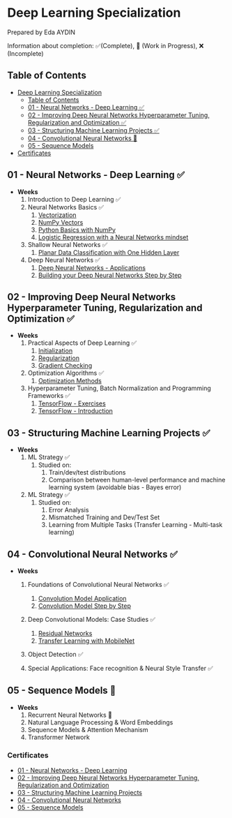 # Deep Learning Specialization

Prepared by Eda AYDIN

Information about completion: ✅(Complete), 🚧 (Work in Progress), ❌ (Incomplete)

## Table of Contents

- [Deep Learning Specialization](#deep-learning-specialization)
  - [Table of Contents](#table-of-contents)
  - [01 - Neural Networks - Deep Learning ✅](#01---neural-networks---deep-learning-)
  - [02 - Improving Deep Neural Networks Hyperparameter Tuning, Regularization and Optimization ✅](#02---improving-deep-neural-networks-hyperparameter-tuning-regularization-and-optimization)
  - [03 - Structuring Machine Learning Projects ✅](#03---structuring-machine-learning-projects)
  - [04 - Convolutional Neural Networks 🚧](#04---convolutional-neural-networks)
  - [05 - Sequence Models](#05---sequence-models)
- [Certificates](#-certificates)

## 01 - Neural Networks - Deep Learning ✅

- **Weeks**
  1. Introduction to Deep Learning ✅
  2. Neural Networks Basics ✅
     1. [Vectorization](01%20-%20Neural%20Networks%20-%20Deep%20Learning/Week%2002/Vectorization.ipynb)
     2. [NumPy Vectors](01%20-%20Neural%20Networks%20-%20Deep%20Learning/Week%2002/NumPy%20Vectors.ipynb)
     3. [Python Basics with NumPy](01%20-%20Neural%20Networks%20-%20Deep%20Learning/Week%2002/Python_Basics_with_Numpy.ipynb)
     4. [Logistic Regression with a Neural Networks mindset](01%20-%20Neural%20Networks%20-%20Deep%20Learning/Week%2002/Logistic_Regression_with_a_Neural_Network_mindset.ipynb)
  4. Shallow Neural Networks ✅
     1. [Planar Data Classification with One Hidden Layer](01%20-%20Neural%20Networks%20-%20Deep%20Learning/Week%2003/Planar_data_classification_with_one_hidden_layer.ipynb)
  5. Deep Neural Networks ✅
     1. [Deep Neural Networks - Applications](01%20-%20Neural%20Networks%20-%20Deep%20Learning/Week%2004/Deep%20Neural%20Network%20-%20Application.ipynb)
     2. [Building your Deep Neural Networks Step by Step](01%20-%20Neural%20Networks%20-%20Deep%20Learning/Week%2004/Building_your_Deep_Neural_Network_Step_by_Step.ipynb)

## 02 - Improving Deep Neural Networks Hyperparameter Tuning, Regularization and Optimization ✅

- **Weeks**
  1. Practical Aspects of Deep Learning  ✅
     1. [Initialization](02%20-%20Improving%20Deep%20Neural%20Networks%20Hyperparameter%20Tuning,%20Regularization%20and%20Optimization/Week%2001/Initialization.ipynb)
     2. [Regularization](02%20-%20Improving%20Deep%20Neural%20Networks%20Hyperparameter%20Tuning,%20Regularization%20and%20Optimization/Week%2001/Regularization.ipynb)
     3. [Gradient Checking](02%20-%20Improving%20Deep%20Neural%20Networks%20Hyperparameter%20Tuning,%20Regularization%20and%20Optimization/Week%2001/Gradient_Checking.ipynb)
  2. Optimization Algorithms ✅
     1. [Optimization Methods](02%20-%20Improving%20Deep%20Neural%20Networks%20Hyperparameter%20Tuning,%20Regularization%20and%20Optimization/Week%2002/Optimization_methods.ipynb)
  3. Hyperparameter Tuning, Batch Normalization and Programming Frameworks ✅
     1. [TensorFlow - Exercises](02%20-%20Improving%20Deep%20Neural%20Networks%20Hyperparameter%20Tuning,%20Regularization%20and%20Optimization/Week%2003/TensorFlow.ipynb)
     2. [TensorFlow - Introduction](02%20-%20Improving%20Deep%20Neural%20Networks%20Hyperparameter%20Tuning,%20Regularization%20and%20Optimization/Week%2003/Tensorflow_introduction.ipynb)

## 03 - Structuring Machine Learning Projects ✅

- **Weeks**
  1. ML Strategy ✅ 
     1. Studied on:
        1. Train/dev/test distributions
        2. Comparison between human-level performance and machine learning system (avoidable bias - Bayes error)
  2. ML Strategy ✅
     1. Studied on:
        1. Error Analysis
        2. Mismatched Training and Dev/Test Set
        3. Learning from Multiple Tasks (Transfer Learning - Multi-task learning)

## 04 - Convolutional Neural Networks ✅

- **Weeks**
  1. Foundations of Convolutional Neural Networks ✅
     1. [Convolution Model Application](https://github.com/edaaydinea/UpSchool-Google-Developers-Machine-Learning-Program/blob/591020de97a8d8ad0c9112a7d8be1cc10ceea77d/Deep%20Learning%20Specialization/04%20-%20Convolutional%20Neural%20Networks/Week%2001/Convolution_model_Application.ipynb)
     2. [Convolution Model Step by Step](https://github.com/edaaydinea/UpSchool-Google-Developers-Machine-Learning-Program/blob/591020de97a8d8ad0c9112a7d8be1cc10ceea77d/Deep%20Learning%20Specialization/04%20-%20Convolutional%20Neural%20Networks/Week%2001/Convolution_model_Step_by_Step_v1.ipynb)
  2. Deep Convolutional Models: Case Studies ✅
     1. [Residual Networks](https://github.com/edaaydinea/UpSchool-Google-Developers-Machine-Learning-Program/blob/591020de97a8d8ad0c9112a7d8be1cc10ceea77d/Deep%20Learning%20Specialization/04%20-%20Convolutional%20Neural%20Networks/Week%2002/Residual_Networks.ipynb)
     2. [Transfer Learning with MobileNet](https://github.com/edaaydinea/UpSchool-Google-Developers-Machine-Learning-Program/blob/591020de97a8d8ad0c9112a7d8be1cc10ceea77d/Deep%20Learning%20Specialization/04%20-%20Convolutional%20Neural%20Networks/Week%2002/Transfer_learning_with_MobileNet_v1.ipynb)
  3. Object Detection ✅
  
  4. Special Applications: Face recognition & Neural Style Transfer ✅

## 05 - Sequence Models 🚧

- **Weeks**
  1. Recurrent Neural Networks 🚧
  2. Natural Language Processing & Word Embeddings
  3. Sequence Models & Attention Mechanism
  4. Transformer Network


### Certificates
- [01 - Neural Networks - Deep Learning](https://www.coursera.org/account/accomplishments/verify/RR6S899FDPLV)
- [02 - Improving Deep Neural Networks Hyperparameter Tuning, Regularization and Optimization](https://www.coursera.org/account/accomplishments/verify/MCS66G2T8V3D)
- [03 - Structuring Machine Learning Projects](https://www.coursera.org/account/accomplishments/verify/DWFKWJUAZZDG)
- [04 - Convolutional Neural Networks](https://www.coursera.org/account/accomplishments/certificate/MDVH49VMEGLP)
- [05 - Sequence Models]()
